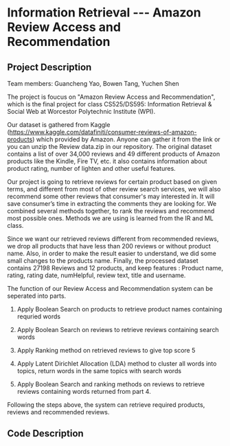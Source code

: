 # Information Retrieval --- Amazon Review Access and Recommendation

## Project Description
Team members: Guancheng Yao, Bowen Tang, Yuchen Shen

The project is foucus on "Amazon Review Access and Recommendation", which is the final project for class CS525/DS595: Information Retrieval & Social Web at Worcestor Polytechnic Institute (WPI).

Our dataset is gathered from Kaggle (https://www.kaggle.com/datafiniti/consumer-reviews-of-amazon-products) which provided by Amazon. Anyone can gather it from the link or you can unzip the Review data.zip in our repository.
The original dataset contains a list of over 34,000 reviews and 49 different products of Amazon products like the Kindle, Fire TV, etc. it also contains information about product rating, number of lighten and other useful features.

Our project is going to retrieve reviews for certain product based on given terms, and different from most of other review search services, we will also recommend some other reviews that consumer's may interested in. It will save consumer’s time in extracting the comments they are looking for. We combined several methods together, to rank the reviews and recommend most possible ones. Methods we are using is learned from the IR and ML class.

Since we want our retrieved reviews different from recommended reviews, we drop all products that have less than 200 reviews or without product name. Also, in order to make the result easier to understand, we did some small changes to the products name. Finally, the processed dataset contains 27198 Reviews and 12 products, and keep features : Product name, rating, rating date, numHelpful, review text, title and username.

The function of our Review Access and Recommendation system can be seperated into parts.

  1. Apply Boolean Search on products to retrieve product names containing requried words
  
  2. Apply Boolean Search on reviews to retrieve reviews containing search words
  
  3. Apply Ranking method on retrieved reviews to give top score 5
  
  4. Apply Latent Dirichlet Allocation (LDA) method to cluster all words into topics, return words in the same topics with search words 
  
  5. Apply Boolean Search and ranking methods on reviews to retrieve reviews containing words returned from part 4.
  
Following the steps above, the system can retrieve required products, reviews and recommended reviews.

## Code Description
